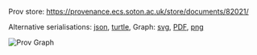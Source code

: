 
Prov store: https://provenance.ecs.soton.ac.uk/store/documents/82021/

Alternative serialisations: [json](https://provenance.ecs.soton.ac.uk/store/documents/82021.json), [turtle](https://provenance.ecs.soton.ac.uk/store/documents/82021.ttl),
Graph: [svg](https://provenance.ecs.soton.ac.uk/store/documents/82021.svg), [PDF](https://provenance.ecs.soton.ac.uk/store/documents/82021.pdf), [png](https://provenance.ecs.soton.ac.uk/store/documents/82021.png)

![Prov Graph](https://provenance.ecs.soton.ac.uk/store/documents/82021.png)

        